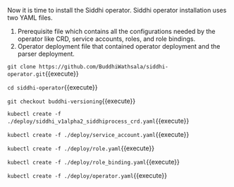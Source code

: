 Now it is time to install the Siddhi operator. Siddhi operator installation uses two YAML files.

1. Prerequisite file which contains all the configurations needed by the operator like CRD, service accounts, roles, and role bindings.
2. Operator deployment file that contained operator deployment and the parser deployment.

`git clone https://github.com/BuddhiWathsala/siddhi-operator.git`{{execute}}

`cd siddhi-operator`{{execute}}

`git checkout buddhi-versioning`{{execute}}

`kubectl create -f ./deploy/siddhi_v1alpha2_siddhiprocess_crd.yaml`{{execute}}

`kubectl create -f ./deploy/service_account.yaml`{{execute}}

`kubectl create -f ./deploy/role.yaml`{{execute}}

`kubectl create -f ./deploy/role_binding.yaml`{{execute}}

`kubectl create -f ./deploy/operator.yaml`{{execute}}
